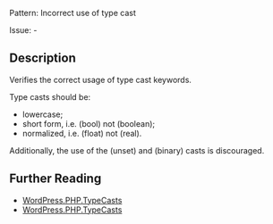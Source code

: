 Pattern: Incorrect use of type cast

Issue: -

## Description

Verifies the correct usage of type cast keywords.

Type casts should be:
- lowercase;
- short form, i.e. (bool) not (boolean);
- normalized, i.e. (float) not (real).

Additionally, the use of the (unset) and (binary) casts is discouraged.

## Further Reading

* [WordPress.PHP.TypeCasts](https://make.wordpress.org/core/handbook/best-practices/....)
* [WordPress.PHP.TypeCasts](https://github.com/WordPress/WordPress-Coding-Standards/tree/develop/WordPress/Sniffs/PHP/TypeCastsSniff.php)